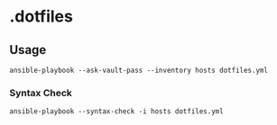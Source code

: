 # .dotfiles

## Usage
```
ansible-playbook --ask-vault-pass --inventory hosts dotfiles.yml

```
### Syntax Check
```
ansible-playbook --syntax-check -i hosts dotfiles.yml
```